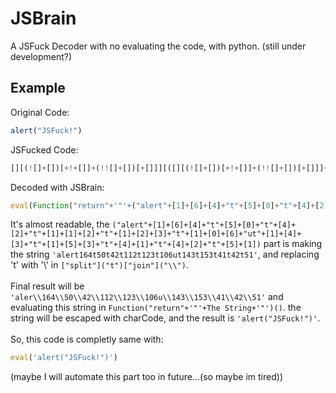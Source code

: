 # JSBrain
A JSFuck Decoder with no evaluating the code, with python. (still under development?)
## Example
Original Code:
```javascript
alert("JSFuck!")
```
JSFucked Code:
```javascript
[][(![]+[])[+!+[]]+(!![]+[])[+[]]][([][(![]+[])[+!+[]]+(!![]+[])[+[]]]+[])[!+[]+!+[]+!+[]]+(!![]+[][(![]+[])[+!+[]]+(!![]+[])[+[]]])[+!+[]+[+[]]]+([][[]]+[])[+!+[]]+(![]+[])[!+[]+!+[]+!+[]]+(!![]+[])[+[]]+(!![]+[])[+!+[]]+([][[]]+[])[+[]]+([][(![]+[])[+!+[]]+(!![]+[])[+[]]]+[])[!+[]+!+[]+!+[]]+(!![]+[])[+[]]+(!![]+[][(![]+[])[+!+[]]+(!![]+[])[+[]]])[+!+[]+[+[]]]+(!![]+[])[+!+[]]]((!![]+[])[+!+[]]+(!![]+[])[!+[]+!+[]+!+[]]+(!![]+[])[+[]]+([][[]]+[])[+[]]+(!![]+[])[+!+[]]+([][[]]+[])[+!+[]]+(+[![]]+[][(![]+[])[+!+[]]+(!![]+[])[+[]]])[+!+[]+[+!+[]]]+(!![]+[])[!+[]...
```
Decoded with JSBrain:
```javascript
eval(Function("return"+'"'+("alert"+[1]+[6]+[4]+"t"+[5]+[0]+"t"+[4]+[2]+"t"+[1]+[1]+[2]+"t"+[1]+[2]+[3]+"t"+[1]+[0]+[6]+"ut"+[1]+[4]+[3]+"t"+[1]+[5]+[3]+"t"+[4]+[1]+"t"+[4]+[2]+"t"+[5]+[1])["split"]("t")["join"]("\\")+'"')())
```
It's almost readable, the `("alert"+[1]+[6]+[4]+"t"+[5]+[0]+"t"+[4]+[2]+"t"+[1]+[1]+[2]+"t"+[1]+[2]+[3]+"t"+[1]+[0]+[6]+"ut"+[1]+[4]+[3]+"t"+[1]+[5]+[3]+"t"+[4]+[1]+"t"+[4]+[2]+"t"+[5]+[1])` part is making the string `'alert164t50t42t112t123t106ut143t153t41t42t51'`, and replacing 't' with '\\' in `["split"]("t")["join"]("\\")`.<br><br>
Final result will be `'aler\\164\\50\\42\\112\\123\\106u\\143\\153\\41\\42\\51'` and evaluating this string in `Function("return"+'"'+The String+'"')()`. the string will be escaped with charCode, and the result is `'alert("JSFuck!")'`.<br><br>
So, this code is completly same with:
```javascript
eval('alert("JSFuck!")')
```
(maybe I will automate this part too in future...(so maybe im tired))

